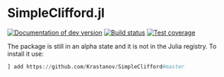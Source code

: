 # SimpleClifford.jl

[![Documentation of dev version](https://img.shields.io/badge/docs-dev-blue.svg)](https://krastanov.github.io/SimpleClifford/dev)
[![Build status](https://api.travis-ci.com/Krastanov/SimpleClifford.svg?branch=master)](https://travis-ci.com/Krastanov/SimpleClifford)
[![Test coverage](https://codecov.io/gh/Krastanov/SimpleClifford/branch/master/graph/badge.svg)](https://codecov.io/gh/Krastanov/SimpleClifford)

The package is still in an alpha state and it is not in the Julia registry. To
install it use:

```julia
] add https://github.com/Krastanov/SimpleClifford#master
```
